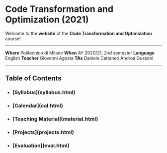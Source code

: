 # Code Transformation and Optimization (2021)

Welcome to the **website** of the **Code Transformation and Optimization**
course!

----------------------------------- ------------------------
**Where**                           Politecnico di Milano
**When**                            AY 2020/21, 2nd semester
**Language**                        English
**Teacher**                         Giovanni Agosta
**TAs**                             Daniele Cattaneo
                                    Andrea Gussoni
----------------------------------- ------------------------

## Table of Contents

- <h3>[Syllabus](syllabus.html)</h3>
- <h3>[Calendar](cal.html)</h3>
- <h3>[Teaching Material](material.html)</h3>
- <h3>[Projects](projects.html)</h3>
- <h3>[Evaluation](eval.html)</h3>


